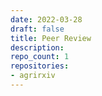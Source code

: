 ```yaml
---
date: 2022-03-28
draft: false
title: Peer Review
description:
repo_count: 1
repositories:
- agrirxiv
---
```



